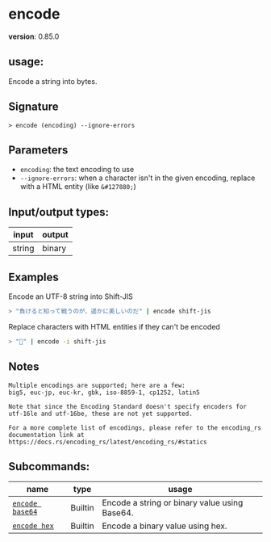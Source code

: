 # encode

**version**: 0.85.0

## **usage**:

Encode a string into bytes.

## Signature

`> encode (encoding) --ignore-errors`

## Parameters

- `encoding`: the text encoding to use
- `--ignore-errors`: when a character isn't in the given encoding, replace with a HTML entity (like `&#127880;`)

## Input/output types:

| input  | output |
| ------ | ------ |
| string | binary |

## Examples

Encode an UTF-8 string into Shift-JIS

```bash
> "負けると知って戦うのが、遥かに美しいのだ" | encode shift-jis
```

Replace characters with HTML entities if they can't be encoded

```bash
> "🎈" | encode -i shift-jis
```

## Notes

```text
Multiple encodings are supported; here are a few:
big5, euc-jp, euc-kr, gbk, iso-8859-1, cp1252, latin5

Note that since the Encoding Standard doesn't specify encoders for utf-16le and utf-16be, these are not yet supported.

For a more complete list of encodings, please refer to the encoding_rs
documentation link at https://docs.rs/encoding_rs/latest/encoding_rs/#statics
```

## Subcommands:

| name                                               | type    | usage                                         |
| -------------------------------------------------- | ------- | --------------------------------------------- |
| [`encode base64`](/commands/docs/encode_base64.md) | Builtin | Encode a string or binary value using Base64. |
| [`encode hex`](/commands/docs/encode_hex.md)       | Builtin | Encode a binary value using hex.              |
